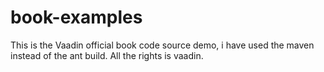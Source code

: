 book-examples
=============

This is the Vaadin official book code source demo, i have used the maven instead of the ant build. All the rights is vaadin.

